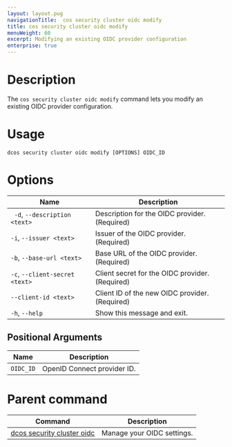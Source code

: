 ```yaml
---
layout: layout.pug
navigationTitle:  cos security cluster oidc modify
title: cos security cluster oidc modify
menuWeight: 60
excerpt: Modifying an existing OIDC provider configuration
enterprise: true
---
```


# Description

The `cos security cluster oidc modify` command lets you modify an existing OIDC provider configuration.

# Usage

```
dcos security cluster oidc modify [OPTIONS] OIDC_ID
```

# Options


| Name | Description |
|--------------|-----------------|
|  ` -d`, `--description <text>` |    Description for the OIDC provider.  (Required)|
| `-i`, `--issuer <text>` |         Issuer of the OIDC provider.  (Required) |
|  `-b`, `--base-url <text>` |       Base URL of the OIDC provider.  (Required)|
|  `-c`, `--client-secret <text>` |  Client secret for the OIDC provider.  (Required)|
|  `--client-id <text>` |          Client ID of the new OIDC provider.  (Required) |
|  `-h`, `--help` |                Show this message and exit.|


## Positional Arguments

| Name | Description |
|--------|------------------|
| `OIDC_ID` | OpenID Connect provider ID. |

# Parent command

| Command | Description |
|---------|-------------|
| [dcos security cluster oidc](/1.13/cli/command-reference/dcos-security/dcos-security-cluster/dcos-security-cluster-oidc/) | Manage your OIDC settings. |
